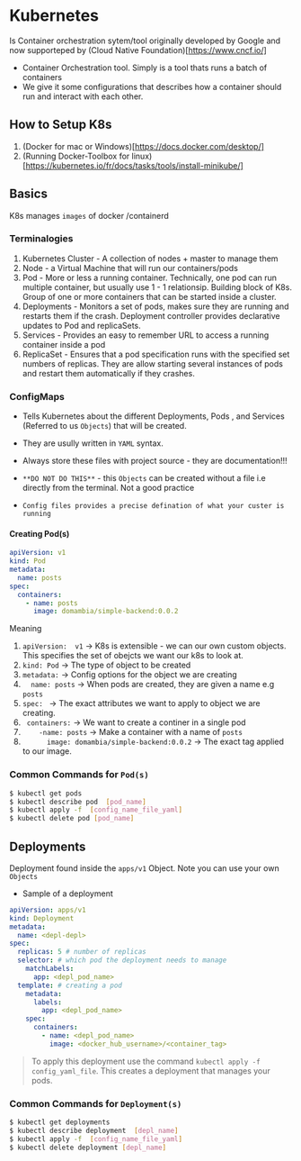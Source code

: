 # Kubernetes 

Is Container orchestration sytem/tool originally developed by Google and now supporteped by (Cloud Native Foundation)[https://www.cncf.io/]
-  Container Orchestration tool. Simply is a tool thats runs a batch of containers
-  We give it some configurations that describes how a container should run and interact with each other.
  
## How to Setup K8s

1. (Docker for mac or Windows)[https://docs.docker.com/desktop/] 
2. (Running Docker-Toolbox for linux)[https://kubernetes.io/fr/docs/tasks/tools/install-minikube/]

## Basics 

K8s manages `images` of docker /containerd

### Terminalogies
1.  Kubernetes Cluster  	 - A collection of nodes +  master to manage them
2.  Node					 - a Virtual Machine that will run our containers/pods
3.  Pod 					 - More or less a running container. Technically, one pod can run  multiple container, but usually use 1 - 1 relationsip. Building block of K8s. Group of one or more containers that can be started inside a cluster.
4.  Deployments 				 -  Monitors a set of pods, makes sure they are running and restarts them if the crash. Deployment controller provides declarative updates to Pod and replicaSets.
5.  Services  				 - Provides an easy to remember URL to access a running container inside a pod
6.  ReplicaSet 				 -  Ensures that a pod specification runs with the specified set numbers of replicas. They are allow starting several instances of pods and restart them automatically if they crashes.

### ConfigMaps

-  Tells Kubernetes about  the different Deployments, Pods , and Services (Referred to us `Objects`) that will be created.
-  They are usully written in `YAML` syntax.
-  Always store these files with project source - they are documentation!!!
-  `**DO NOT DO THIS**`  -  this `Objects` can be created without  a file i.e directly from the terminal. Not a good practice


- `Config files provides a precise defination of what your custer is running`
  

#### Creating Pod(s)

```yaml
apiVersion: v1
kind: Pod
metadata:
  name: posts
spec:
  containers:
    - name: posts
      image: domambia/simple-backend:0.0.2
```

Meaning
1. `apiVersion:  v1` 		-> K8s is extensible  -  we can our own custom objects. This specifies the set of obejcts we want our k8s to look at.
2. `kind: Pod` 				-> The type of object to be created
3. `metadata:` 				-> Config options for the object we are creating 
4. `  name: posts`			->  When pods are created, they are given a name e.g `posts`
5. `spec: `					-> The exact attributes we want to apply to object we are creating.
6. `  containers: `			-> We want to create a continer in a single pod
7. `    -name: posts`		-> Make a container with a name of `posts`
8. `      image: domambia/simple-backend:0.0.2` -> The exact tag applied to our image.



### Common Commands for `Pod(s)`

```bash
$ kubectl get pods
$ kubectl describe pod  [pod_name]
$ kubectl apply -f  [config_name_file_yaml]
$ kubectl delete pod [pod_name]
```


## Deployments
Deployment found inside the `apps/v1` Object. Note you can use your own `Objects`
- Sample of a deployment 

```yaml
apiVersion: apps/v1
kind: Deployment
metadata:
  name: <depl-depl>
spec:
  replicas: 5 # number of replicas
  selector: # which pod the deployment needs to manage
    matchLabels:
      app: <depl_pod_name>
  template: # creating a pod 
    metadata:
      labels:
        app: <depl_pod_name>
    spec:
      containers:
        - name: <depl_pod_name>
          image: <docker_hub_username>/<container_tag>
```

>  To apply this deployment use the command `kubectl apply -f config_yaml_file`.  This creates a deployment that manages your pods.

### Common Commands for `Deployment(s)`

```bash
$ kubectl get deployments
$ kubectl describe deployment  [depl_name]
$ kubectl apply -f  [config_name_file_yaml]
$ kubectl delete deployment [depl_name]
```